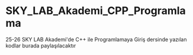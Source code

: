 # SKY_LAB_Akademi_CPP_Programlama
25-26 SKY LAB Akademi'de C++ ile Programlamaya Giriş dersinde yazılan kodlar burada paylaşılacaktır
